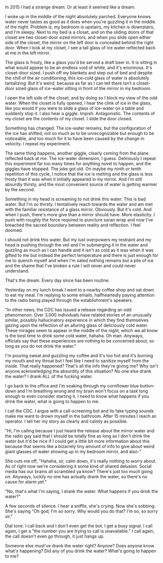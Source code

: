 In 2015 I had a strange dream. Or at least it seemed like a dream.

I woke up in the middle of the night absolutely parched. Everyone knows water never tastes as good as it does when you're guzzling it in the middle of the night. Problem is, my bedroom is upstairs, my kitchen is downstairs, and I'm sleepy. Next to my bed is a closet, and on the sliding doors of that closet are two closet-door sized mirrors, and when you slide open either side of the closet, the mirror on the left door is concealed behind the right door. When I look at my closet, I see a tall glass of ice water reflected back at me in the left mirror. 

The glass is frosty, like a glass you'd be served a draft beer in. It is sitting in what would appear to be an endless void of white, and it's enormous. It's closet-door sized. I push off my blankets and step out of bed and despite the chill of the air conditioning, this ice-cold glass of water is absolutely tantalizing. But it's weird, because as far as I can tell there isn't a closet-door sized glass of ice-water sitting in front of the mirror in my bedroom. 

I open the left side of the closet, and by doing so I block my view of the odd water. When the closet is fully opened, I hear the clink of ice in the glass, like you would if you were to slide a glass of ice-water on a table and suddenly stop it. I also hear a giggle. Impish. Antagonistic. The contents of my closet are the contents of my closet. I slide the door closed.

Something has changed. The ice-water remains, but the configuration of the ice has shifted, not so much as to be unrecognizable but enough to be noticeable, and too much for it to have been caused by the change in velocity. I repeat my experiment.

The same thing happens, another giggle, clearly coming from the plane reflected back at me. The ice-water dimension, I guess. Deliriously I repeat this experiment far too many times for anything novel to happen, and the giggles have stopped. The joke got old. On maybe my ninth or tenth repetition of this cycle, I notice that the ice is melting and the glass is less frosty than it was when it initially appeared in my mirror. And I'm still absurdly thirsty, and the most convenient source of water is getting warmer by the second. 

Something in my head is screaming to not drink this water. This is bad water. But I'm so thirsty. I tentatively reach towards the water and am met with the familiar resistance of a glass mirror. Obviously. But it's cold. And when I push, there's more give than a mirror should have. More elasticity. I push with roughly the force required to puncture saran wrap and now I've breached the sacred boundary between reality and reflection. I feel doomed. 

I should not drink this water. But my lust overpowers my restraint and my head is pushing through the veil and I'm submerging it in the water and guzzling as much as I can handle and it isn't as cold as it was when it was gifted to me but instead the perfect temperature and there is just enough for me to quench myself and when I'm sated nothing remains but a pile of ice and the shame that I've broken a rule I will never and could never understand. 

That's the dream. Every day since has been routine. 

Yesterday on my lunch break I went to a nearby coffee shop and sat down to eat my meal. I'm replying to some emails, halfheartedly paying attention to the radio being played through the establishment's speakers. 

"In other news, the CDC has issued a release regarding an odd phenomenon. Over 3,000 individuals have related stories of an unusually similar, possibly hallucinatory experience in which they find themselves gazing upon the reflection of an alluring glass of deliciously cold water. These mirages seem to appear in the middle of the night, which we all know is the best time to drink some cold water, hahaha. Oh man. Anyways, officials say that these experiences are nothing to be concerned about, so long as you do not drink the water."

I'm pouring sweat and guzzling my coffee and it's too hot and it's burning my mouth and my throat but I feel like I need to sanitize myself from the inside. That really happened? That's all the info they're giving me? Why isn't anyone acknowledging the absurdity of this situation? No one else drank the water? I drank ALL of the fucking water. 

I go back to the office and I'm soaking through my cornflower blue button-down and I'm breathing wrong and my brain won't focus on a task long enough to even consider starting it. I need to know what happens if you drink the water, what is going to happen to me. 

I call the CDC. I argue with a call-screening bot and its fake typing sounds make me want to drown myself in the bathroom. After 15 minutes I reach an operator. I tell her my story as clearly and calmly as possible. 

"Hi, I'm calling because I just heard the release about the mirror water and the radio guy said that I should be totally fine as long as I don't drink the water but it'd be nice if I could get a little bit more information about this because that seems like a bizarrely tiny amount of info to give about weird giant glasses of water showing up in my bedroom mirror, and also-"

She cuts me off, "Hahaha, sir, calm down, it's really nothing to worry about. As of right now we're considering it some kind of shared delusion. Social media has our brains all scrambled ya know? There's just too much going on. Anyways, luckily no one has actually drank the water, so there's no cause for alarm yet."

"No, that's what I'm saying, I drank the water. What happens if you drink the water?"

A few seconds of silence. I hear a sniffle, she's crying. Now she's sobbing. She's saying "Oh god, I'm so sorry. Why would you do that? I'm so, so sorry sir."

Dial tone. I call back and I don't even get the bot. I get a busy signal. I call again, I get a "the number you are trying to call is unavailable." I call again, the call doesn't even go through, it just hangs up.

Someone else must've drank the water right? Anyone? Does anyone know what's happening? Did any of you drink the water? What's going to happen to me?